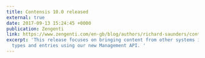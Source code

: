 ```yaml
---
title: Contensis 10.0 released
external: true
date: 2017-09-13 15:24:45 +0000
publication: Zengenti
link: https://www.zengenti.com/en-gb/blog/authors/richard-saunders/contensis-10-released.aspx
excerpt: 'This release focuses on bringing content from other systems into content
  types and entries using our new Management API. '
---
```

